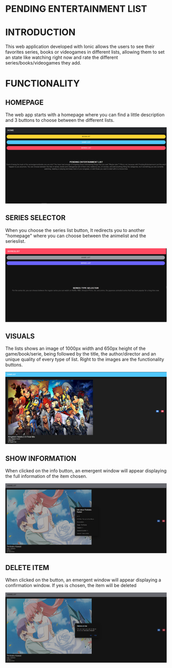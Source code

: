 # PENDING ENTERTAINMENT LIST

# INTRODUCTION

This web application developed with Ionic allows the users to see their favorites series, books or videogames in different lists, allowing them to set an state like watching right now and rate the different series/books/videogames they add.

# FUNCTIONALITY

## HOMEPAGE

The web app starts with a homepage where you can find a little description and 3 buttons to choose between the different lists.

<img src="README IMAGES/HomePage2.PNG">



## SERIES SELECTOR

When you choose the series list button, It redirects you to another "homepage" where you can choose between the animelist and the serieslist.

<img src="README IMAGES/Series selector.PNG">

## VISUALS

The lists shows an image of 1000px width and 650px height of the game/book/serie, being followed by the title, the author/director and an unique quality of every type of list. Right to the images are the functionality buttons.

<img src="README IMAGES/GameList2.PNG">

## SHOW INFORMATION

When clicked on the info button, an emergent window will appear displaying the full information of the item chosen.

<img src="README IMAGES/Info2.PNG">

## DELETE ITEM

When clicked on the button, an emergent window will appear displaying a confirmation window. If yes is chosen, the item will be deleted

<img src="README IMAGES/Delete2.PNG">



